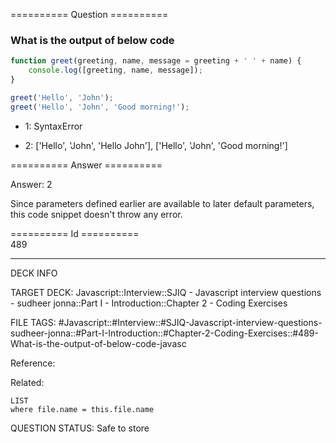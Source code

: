 ========== Question ==========  

### What is the output of below code

```javascript
function greet(greeting, name, message = greeting + ' ' + name) {
    console.log([greeting, name, message]);
}

greet('Hello', 'John');
greet('Hello', 'John', 'Good morning!');
```

-   1: SyntaxError

-   2: ['Hello', 'John', 'Hello John'], ['Hello', 'John', 'Good morning!']  

========== Answer ==========  

Answer: 2

Since parameters defined earlier are available to later default parameters, this code snippet doesn't throw any error.

========== Id ==========  
489

---

DECK INFO

TARGET DECK: Javascript::Interview::SJIQ - Javascript interview questions - sudheer jonna::Part I - Introduction::Chapter 2 - Coding Exercises

FILE TAGS: #Javascript::#Interview::#SJIQ-Javascript-interview-questions-sudheer-jonna::#Part-I-Introduction::#Chapter-2-Coding-Exercises::#489-What-is-the-output-of-below-code-javasc

Reference:

Related:

```dataview
LIST
where file.name = this.file.name
```

QUESTION STATUS: Safe to store
